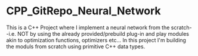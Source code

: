 # CPP_GitRepo_Neural_Network
This is a C++ Project where I implement a neural network from the scratch--i.e. NOT by using the already provided/prebuild plug-in and play modules akin to optimization functions, optimizers etc... In this project I'm building the moduls from scratch using primitive C++ data types. 
